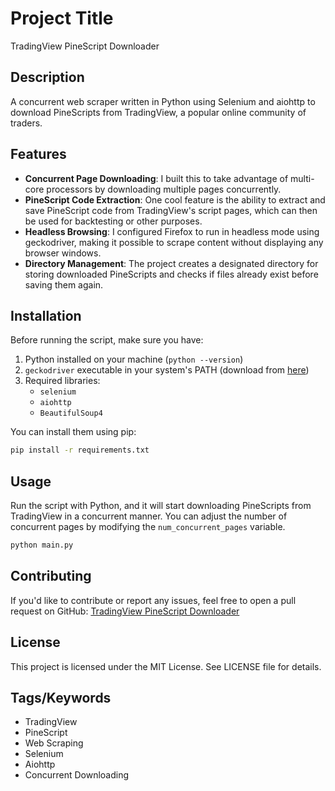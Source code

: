 **Project Title**
================
TradingView PineScript Downloader

**Description**
---------------
A concurrent web scraper written in Python using Selenium and aiohttp to download PineScripts from TradingView, a popular online community of traders.

**Features**
------------

*   **Concurrent Page Downloading**: I built this to take advantage of multi-core processors by downloading multiple pages concurrently.
*   **PineScript Code Extraction**: One cool feature is the ability to extract and save PineScript code from TradingView's script pages, which can then be used for backtesting or other purposes.
*   **Headless Browsing**: I configured Firefox to run in headless mode using geckodriver, making it possible to scrape content without displaying any browser windows.
*   **Directory Management**: The project creates a designated directory for storing downloaded PineScripts and checks if files already exist before saving them again.

**Installation**
----------------
Before running the script, make sure you have:

1.  Python installed on your machine (`python --version`)
2.  `geckodriver` executable in your system's PATH (download from [here](https://github.com/mozilla/geckodriver/releases))
3.  Required libraries:
    *   `selenium`
    *   `aiohttp`
    *   `BeautifulSoup4`

You can install them using pip:

```bash
pip install -r requirements.txt
```

**Usage**
---------
Run the script with Python, and it will start downloading PineScripts from TradingView in a concurrent manner. You can adjust the number of concurrent pages by modifying the `num_concurrent_pages` variable.

```python
python main.py
```

**Contributing**
----------------

If you'd like to contribute or report any issues, feel free to open a pull request on GitHub: [TradingView PineScript Downloader](https://github.com/your-username/tradingview-pinescript-downloader)

**License**
----------

This project is licensed under the MIT License. See LICENSE file for details.

**Tags/Keywords**
-----------------

*   TradingView
*   PineScript
*   Web Scraping
*   Selenium
*   Aiohttp
*   Concurrent Downloading